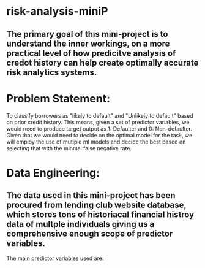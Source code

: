 # risk-analysis-miniP

The primary goal of this mini-project is to understand the inner workings, on a more practical level of how predicitve analysis of credot history can help create optimally accurate risk analytics systems.
---
# Problem Statement:
To classify borrowers as "likely to default" and "Unlikely to default" based on prior credit history. This means, given a set of predictor variables, we would need to produce target output as 1: Defaulter and 0: Non-defaulter.
Given that we would need to decide on the optimal model for the task, we will employ the use of mutiple ml models and decide the best based on selecting that with the minmal false negative rate.

# Data Engineering:
The data used in this mini-project has been procured from lending club website database, which stores tons of historiacal financial histroy data of multple individuals giving us a comprehensive enough scope of predictor variables.
---
The main predictor variables used are:
